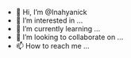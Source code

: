 
- 👋 Hi, I’m @Inahyanick
- 👀 I’m interested in ...
- 🌱 I’m currently learning ...
- 💞️ I’m looking to collaborate on ...
- 📫 How to reach me ...

<!---
Inahyanick/Inahyanick is a ✨ special ✨ repository because its `README.md` (this file) appears on your GitHub profile.
You can click the Preview link to take a look at your changes.
--->
